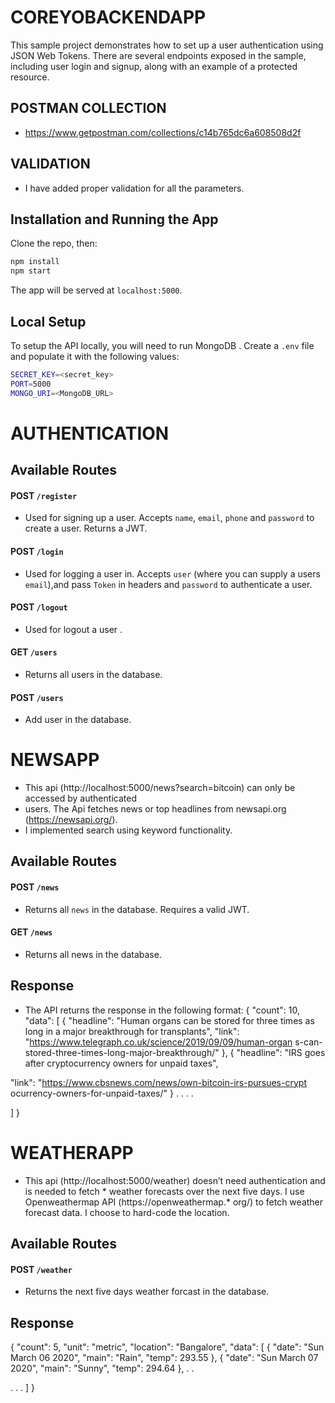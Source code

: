 # COREYOBACKENDAPP

This sample project demonstrates how to set up a user authentication  using JSON Web Tokens. There are several endpoints exposed in the sample, including user login and signup, along with an example of a protected resource.

## POSTMAN COLLECTION
* https://www.getpostman.com/collections/c14b765dc6a608508d2f

## VALIDATION

* I have added proper validation for all the parameters.


## Installation and Running the App

Clone the repo, then: 

```bash
npm install
npm start
```

The app will be served at `localhost:5000`.

## Local Setup

To setup the API locally, you will need to run MongoDB . Create a `.env` file and populate it with the following values:

```bash
SECRET_KEY=<secret_key>
PORT=5000
MONGO_URI=<MongoDB_URL>

```
# AUTHENTICATION

## Available Routes

#### **POST** `/register`
* Used for signing up a user. Accepts `name`, `email`, `phone`  and `password` to create a user. Returns a JWT.

#### **POST** `/login`
* Used for logging a user in. Accepts `user` (where you can supply a users `email`),and pass `Token` in headers and `password` to authenticate a user. 

#### **POST** `/logout`
* Used for logout a user . 

#### **GET** `/users`
* Returns all users in the database. 

#### **POST** `/users`
* Add user in the database.

# NEWSAPP
* This api (http://localhost:5000/news?search=bitcoin) can only be accessed by authenticated 
* users. The Api fetches news or top headlines from newsapi.org (https://newsapi.org/). 
* I implemented search using keyword functionality.

## Available Routes

#### **POST** `/news`
* Returns all `news` in the database. Requires a valid JWT.

#### **GET** `/news`
* Returns all news in the database. 

## Response
* The API returns the response in the following format:
{
"count": 10,
"data": [
{
"headline": "Human organs can be stored for three
times as long in a major breakthrough for transplants",
"link":
"https://www.telegraph.co.uk/science/2019/09/09/human-organ
s-can-stored-three-times-long-major-breakthrough/"
},
{
"headline": "IRS goes after cryptocurrency owners for
unpaid taxes",

"link":
"https://www.cbsnews.com/news/own-bitcoin-irs-pursues-crypt
ocurrency-owners-for-unpaid-taxes/"
}
.
.
.
.

]
}

# WEATHERAPP

* This api (http://localhost:5000/weather) doesn’t need authentication and is needed to fetch * weather forecasts over the next five days. I use Openweathermap API (https://openweathermap.* org/) to fetch weather forecast data. I  choose to hard-code the location.

## Available Routes

#### **POST** `/weather`
* Returns the next five days weather forcast in the database.

## Response

{
"count": 5,
"unit": "metric",
"location": "Bangalore",
"data": [
{
"date": "Sun March 06 2020",
"main": "Rain",
"temp": 293.55
},
{
"date": "Sun March 07 2020",
"main": "Sunny",
"temp": 294.64
},
.
.

.
.
.
]
}




